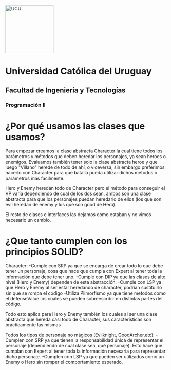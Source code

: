 <img alt="UCU" src="https://www.ucu.edu.uy/plantillas/images/logo_ucu.svg"
width="150"/>

# Universidad Católica del Uruguay

## Facultad de Ingeniería y Tecnologías

### Programación II

# ¿Por qué usamos las clases que usamos?

Para empezar creamos la clase abstracta Character la cual tiene todos los parámetros y métodos que deben heredar los personajes, ya sean heroes o enemigos. Evaluamos también tener solo la clase abstracta heroe y que luego "Villano" herede de todo de ahí, o viceversa, sin embargo preferimos hacerlo con Character para que batalla pueda utilizar dichos métodos o parámetros más facilmente. 

Hero y Enemy heredan todo de Character pero el método para conseguir el VP varía dependiendo de cual de los dos sean, ambos son una clase abstracta para que los personajes puedan heredarlo de ellos (los que son evil heredan de enemy y los que son good de Hero). 

El resto de clases e interfaces las dejamos como estaban y no vimos necesario un cambio.

# ¿Que tanto cumplen con los principios SOLID?

Character:
-Cumple con SRP ya que se encarga de crear todo lo que debe tener un personaje, cosa que hace que cumpla con Expert al tener toda la información que debe tener uno.
-Cumple con DIP ya que las clases de alto nivel (Hero y Enemy) dependen de esta abstracción.
-Cumple con LSP ya que Hero y Enemy al ser estar heredando de character, podrían sustituirlo sin que se rompa el código
-Utiliza Plimorfismo ya que tiene metodos como el defenseValue los cuales se pueden sobreescribir en distintas partes del código.

Todo esto aplica para Hero y Enemy también los cuales al ser una clase abstracta que hereda casi todo de Character, sus características son prácticamente las mismas

Todos los tipos de personaje no mágicos (Evilknight, GoodArcher,etc):
-Cumplen con SRP ya que tienen la responsabilidad única de representar el personaje (dependiendo de cual clase sea, qué personaje). Esto hace que cumplan con Expert al tener toda la información necesaria para representar dicho personaje.
-Cumplen con LSP ya que pueden ser utilizados como un Enemy o Hero sin romper el comportamiento esperado.




